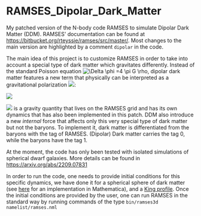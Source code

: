 # RAMSES_Dipolar_Dark_Matter
My patched version of the N-body code RAMSES to simulate Dipolar Dark Matter (DDM).
RAMSES' documentation can be found at https://bitbucket.org/rteyssie/ramses/src/master/. Most changes to the main version are highlighted by a comment ```dipolar``` in the code.

The main idea of this project is to customize RAMSES in order to take into account a special type of dark matter which gravitates differently. Instead of the standard Poisson equation <img src="https://latex.codecogs.com/svg.latex?\Delta&space;\phi&space;=4&space;\pi&space;G&space;\rho" title="\Delta \phi =4 \pi G \rho" />, dipolar dark matter features a new term that physically can be interpreted as a gravitational polarization <img src="https://latex.codecogs.com/svg.image?\vec{\Pi}" titre="pi" />:

<img src="https://latex.codecogs.com/svg.image?\Delta&space;\phi&space;=4&space;\pi&space;G&space;\rho&space;-&space;\vec{\nabla}&space;\cdot&space;\vec{\Pi}" titre="Modified Poisson" />

<img src="https://latex.codecogs.com/svg.image?\vec{\Pi}" titre="pi" /> is a gravity quantity that lives on the RAMSES grid and has its own dynamics that has also been implemented in this patch. DDM also introduce a new *internal* force that affects only this very special type of dark matter but not the baryons. To implement it, dark matter is differentiated from the baryons with the tag of RAMSES. (Dipolar) Dark matter carries the tag 0, while the baryons have the tag 1.  

At the moment, the code has only been tested with isolated simulations of spherical dwarf galaxies. More details can be found in https://arxiv.org/abs/2209.07831

In order to run the code, one needs to provide initial conditions for this specific dynamics, we have done it for a spherical sphere of dark matter (see [here](https://github.com/cspotz/RAMSES_Bi-Poisson/blob/main/postprocess/postprocess.md) for an implementation in Mathematica), and a [King profile](https://github.com/GFThomas/MOND).
Once the initial conditions are provided by the user, one can run RAMSES in the standard way by running commands of the type ``bin/ramses3d namelist/ramses.nml``

